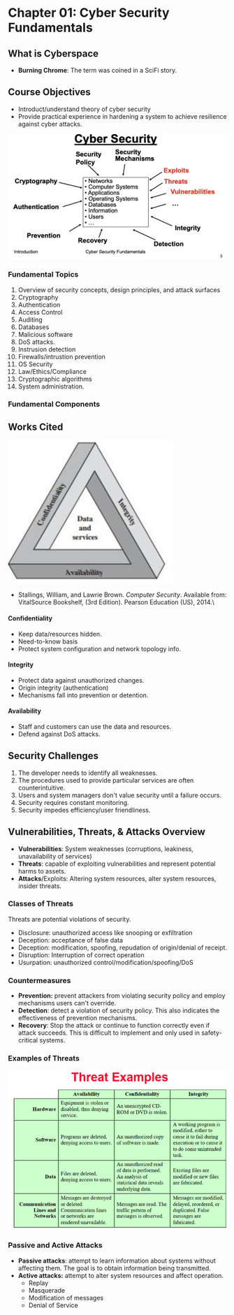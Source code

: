 # Chapter 01: Cyber Security Fundamentals

## What is Cyberspace

* **Burning Chrome**: The term was coined in a SciFi story.

## Course Objectives

* Introduct/understand theory of cyber security
* Provide practical experience in hardening a system to achieve resilience against cyber attacks.

![Subtopics. Source: Dr. Buckley's Fundamentals of Cyber Security](<../../../.gitbook/assets/image (553).png>)

### Fundamental Topics

1. Overview of security concepts, design principles, and attack surfaces
2. Cryptography
3. Authentication
4. Access Control
5. Auditing
6. Databases
7. Malicious software
8. DoS attacks.
9. Instrusion detection
10. Firewalls/intrustion prevention
11. OS Security
12. Law/Ethics/Compliance
13. Cryptographic algorithms
14. System administration.

### Fundamental Components

## Works Cited

![Source: Dr. Rusty Baldwin](<../../../.gitbook/assets/image (554).png>)

* Stallings, William, and Lawrie Brown. _Computer Security_. Available from: VitalSource Bookshelf, (3rd Edition). Pearson Education (US), 2014.\\

#### Confidentiality

* Keep data/resources hidden.
* Need-to-know basis
* Protect system configuration and network topology info.

#### Integrity

* Protect data against unauthorized changes.
* Origin integrity (authentication)
* Mechanisms fall into prevention or detention.

#### Availability

* Staff and customers can use the data and resources.
* Defend against DoS attacks.

## Security Challenges

1. The developer needs to identify all weaknesses.
2. The procedures used to provide particular services are often counterintuitive.
3. Users and system managers don't value security until a failure occurs.
4. Security requires constant monitoring.
5. Security impedes efficiency/user friendliness.

## Vulnerabilities, Threats, & Attacks Overview

* **Vulnerabilities**: System weaknesses (corruptions, leakiness, unavailability of services)
* **Threats**: capable of exploiting vulnerabilities and represent potential harms to assets.
* **Attacks**/Exploits: Altering system resources, alter system resources, insider threats.

### Classes of Threats

Threats are potential violations of security.

* Disclosure: unauthorized access like snooping or exfiltration
* Deception: acceptance of false data
* Deception: modification, spoofing, repudation of origin/denial of receipt.
* Disruption: Interruption of correct operation
* Usurpation: unauthorized control/modification/spoofing/DoS

### Countermeasures

* **Prevention:** prevent attackers from violating security policy and employ mechanisms users can't override.
* **Detection**: detect a violation of security policy. This also indicates the effectiveness of prevention mechanisms.
* **Recovery**: Stop the attack or continue to function correctly even if attack succeeds. This is difficult to implement and only used in safety-critical systems.

### Examples of Threats

![Source: Dr. Rusty Baldwin's Slides](<../../../.gitbook/assets/image (556).png>)

### Passive and Active Attacks

* **Passive attacks**: attempt to learn information about systems without affecting them. The goal is to obtain information being transmitted.
* **Active attacks:** attempt to alter system resources and affect operation.
  * Replay
  * Masquerade
  * Modification of messages
  * Denial of Service
